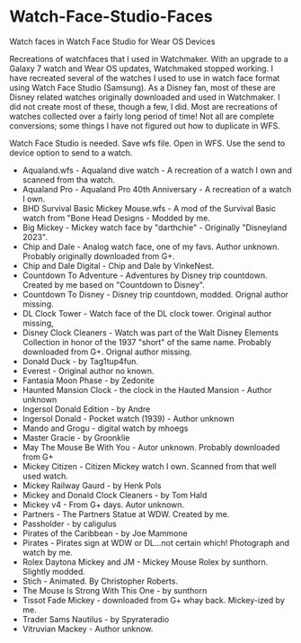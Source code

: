 # Watch-Face-Studio-Faces
Watch faces in Watch Face Studio for Wear OS Devices

Recreations of watchfaces that I used in Watchmaker.  With an upgrade to a Galaxy 7 watch and Wear OS updates, Watchmaked stopped working.  I have recreated several of the watches I used to use in watch face format using Watch Face Studio (Samsung).  As a Disney fan, most of these are Disney related watches originally downloaded and used in Watchmaker.  I did not create most of these, though a few, I did.  Most are recreations of watches collected over a fairly long period of time!  Not all are complete conversions; some things I have not figured out how to duplicate in WFS.

Watch Face Studio is needed.
Save wfs file.
Open in WFS.
Use the send to device option to send to a watch.

* Aqualand.wfs - Aqualand dive watch - A recreation of a watch I own and scanned from tha watch.
* Aqualand Pro - Aqualand Pro 40th Anniversary - A recreation of a watch I own.
* BHD Survival Basic Mickey Mouse.wfs - A mod of the Survival Basic watch from "Bone Head Designs - Modded by me.
* Big Mickey - Mickey watch face by "darthchie" - Originally "Disneyland 2023".
* Chip and Dale - Analog watch face, one of my favs. Author unknown. Probably originally downloaded from G+.
* Chip and Dale Digital - Chip and Dale by VinkeNest.
* Countdown To Adventure - Adventures by Disney trip countdown. Created by me based on "Countdown to Disney".
* Countdown To Disney - Disney trip countdown, modded.  Orignal author missing.
* DL Clock Tower - Watch face of the DL clock tower. Original author missing,
* Disney Clock Cleaners - Watch was part of the Walt Disney Elements Collection in honor of the 1937 "short" of the same name. Probably downloaded from G+. Orignal author missing.
* Donald Duck - by Tag1tup4fun.
* Everest - Original author no known.
* Fantasia Moon Phase - by Zedonite
* Haunted Mansion Clock - the clock in the Hauted Mansion - Author unknown
* Ingersol Donald Edition - by Andre
* Ingersol Donald - Pocket watch (1939) - Author unknown
* Mando and Grogu - digital watch by mhoegs
* Master Gracie  - by Groonklie
* May The Mouse Be With You - Autor unknown.  Probably downloaded from G+
* Mickey Citizen - Citizen Mickey watch I own.  Scanned from that well used watch.
* Mickey Railway Gaurd - by Henk Pols
* Mickey and Donald Clock Cleaners - by Tom Hald
* Mickey v4 - From G+ days.  Autor unknown.
* Partners - The Partners Statue at WDW. Created by me.
* Passholder - by caligulus
* Pirates of the Caribbean - by Joe Mammone
* Pirates - Pirates sign at WDW or DL...not certain which! Photograph and watch by me.
* Rolex Daytona Mickey and JM - Mickey Mouse Rolex by sunthorn. Slightly modded.
* Stich - Animated. By Christopher Roberts.
* The Mouse Is Strong With This One  - by sunthorn
* Tissot Fade Mickey - downloaded from G+ whay back.  Mickey-ized by me.
* Trader Sams Nautilus - by Spyrateradio
* Vitruvian Mackey - Author unknow.
